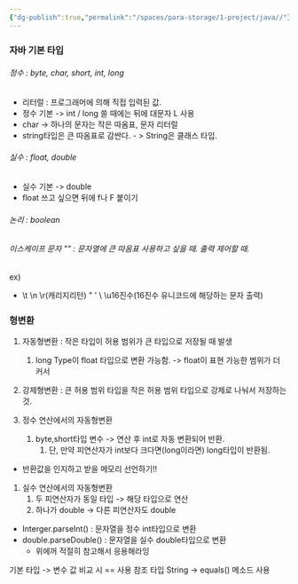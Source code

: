 ```yaml
---
{"dg-publish":true,"permalink":"/spaces/para-storage/1-project/java//"}
---
```


### 자바 기본 타입
###### 정수 : byte, char, short, int, long
- 리터럴 : 프로그래머에 의해 직접 입력된 값.
- 정수 기본 -> int / long 쓸 때에는 뒤에 대문자 L 사용
- char -> 하나의 문자는 작은 따옴표, 문자 리터럴
- string타입은 큰 따옴표로 감싼다. - > String은 클래스 타입.
###### 실수 : float, double
- 실수 기본 -> double
- float 쓰고 싶으면 뒤에 f나 F 붙이기
###### 논리 : boolean

###### 이스케이프 문자 "\"  : 문자열에 큰 따옴표 사용하고 싶을 때. 출력 제어할 때.
ex)
- \t  \n  \r(캐리지리턴)  \"   \'  \\   \u16진수(16진수 유니코드에 해당하는 문자 출력)


### 형변환
1. 자동형변환 : 작은 타입이 허용 범위가 큰 타입으로 저장될 때 발생
	1. long Type이 float 타입으로 변환 가능함. -> float이 표현 가능한 범위가 더 커서
2. 강제형변환 : 큰 허용 범위 타입을 작은 허용 범위 타입으로 강제로 나눠서 저장하는 것.

1. 정수 연산에서의 자동형변환
	1. byte,short타입 변수 -> 연산 후 int로 자동 변환되어 반환.
		1. 단, 만약 피연산자가 int보다 크다면(long이라면) long타입이 반환됨.
- 반환값을 인지하고 받을 메모리 선언하기!!

1. 실수 연산에서의 자동형변환
	1. 두 피연산자가 동일 타입 -> 해당 타입으로 연산
	2. 하나가 double -> 다른 피연산자도 double


- Interger.parseInt() : 문자열을 정수 int타입으로 변환
- double.parseDouble() : 문자열을 실수 double타입으로 변환
	- 위에꺼 적절히 참고해서 응용해라잉


기본 타입 -> 변수 값 비교 시 == 사용
참조 타입 String -> equals() 메소드 사용